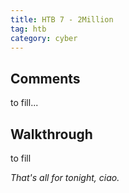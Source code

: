 ```yaml
---
title: HTB 7 - 2Million
tag: htb
category: cyber
---
```


## Comments

to fill...

## Walkthrough
to fill

*That's all for tonight, ciao.*


